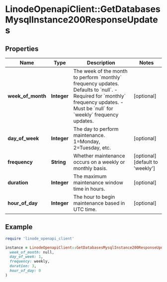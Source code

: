 # LinodeOpenapiClient::GetDatabasesMysqlInstance200ResponseUpdates

## Properties

| Name | Type | Description | Notes |
| ---- | ---- | ----------- | ----- |
| **week_of_month** | **Integer** | The week of the month to perform &#x60;monthly&#x60; frequency updates. Defaults to &#x60;null&#x60;.  - Required for &#x60;monthly&#x60; frequency updates.  - Must be &#x60;null&#x60; for &#x60;weekly&#x60; frequency updates. | [optional] |
| **day_of_week** | **Integer** | The day to perform maintenance. 1&#x3D;Monday, 2&#x3D;Tuesday, etc. | [optional] |
| **frequency** | **String** | Whether maintenance occurs on a weekly or monthly basis. | [optional][default to &#39;weekly&#39;] |
| **duration** | **Integer** | The maximum maintenance window time in hours. | [optional] |
| **hour_of_day** | **Integer** | The hour to begin maintenance based in UTC time. | [optional] |

## Example

```ruby
require 'linode_openapi_client'

instance = LinodeOpenapiClient::GetDatabasesMysqlInstance200ResponseUpdates.new(
  week_of_month: null,
  day_of_week: 1,
  frequency: weekly,
  duration: 3,
  hour_of_day: 0
)
```

